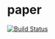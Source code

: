 # paper

[![Build Status](https://travis-ci.org/aliceice/paper.svg?branch=master)](https://travis-ci.org/aliceice/paper)
